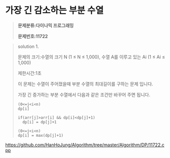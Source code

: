 # 가장 긴 감소하는 부분 수열

> **문제분류:다이나믹 프로그래밍**
>
> **문제번호:11722**

> solution 1.
>
> 문제의 크기:수열의 크기 N (1 ≤ N ≤ 1,000),  수열 A를 이루고 있는 Ai (1 ≤ Ai ≤ 1,000)
>
> 제한시간:1초
>
> 이 문제는 수열이 주어졌을때 부분 수열의 최대길이를 구하는 문제 입니다.
>
> 가장 긴 증가하는 부분 수열에서 다음과 같은 조건만 바꾸어 주면 됩니다.
>
> ```
> (0<=j<i<n)
> dp[i]
> 
> if(arr[j]>arr[i] && dp[i]<dp[j]+1)
> 	dp[i] = dp[j]+1
> 
> (0<=j<i<n)
> dp[i] = max(dp[j]+1)
> ```
>
> 

https://github.com/HanHoJung/Algorithm/tree/master/Algorithm/DP/11722.cpp






